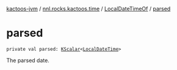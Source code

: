 [kactoos-jvm](../../index.md) / [nnl.rocks.kactoos.time](../index.md) / [LocalDateTimeOf](index.md) / [parsed](./parsed.md)

# parsed

`private val parsed: `[`KScalar`](../../nnl.rocks.kactoos/-k-scalar.md)`<`[`LocalDateTime`](http://docs.oracle.com/javase/8/docs/api/java/time/LocalDateTime.html)`>`

The parsed date.

